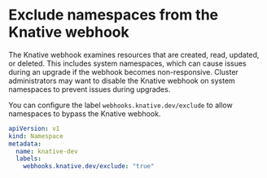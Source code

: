 # Exclude namespaces from the Knative webhook

The Knative webhook examines resources that are created, read, updated, or deleted. This includes system namespaces, which can cause issues during an upgrade if the webhook becomes non-responsive. Cluster administrators may want to disable the Knative webhook on system namespaces to prevent issues during upgrades.

You can configure the label `webhooks.knative.dev/exclude` to allow namespaces to bypass the Knative webhook.

``` yaml
apiVersion: v1
kind: Namespace
metadata:
  name: knative-dev
  labels:
    webhooks.knative.dev/exclude: "true"
```

